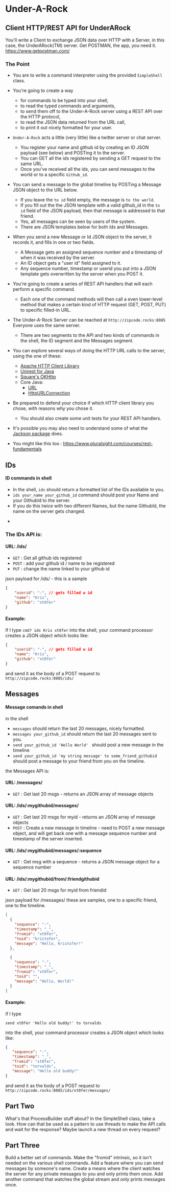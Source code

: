 # Under-A-Rock

## Client HTTP/REST API for UnderARock

You'll write a Client to exchange JSON data over HTTP with a Server, in this case, the UnderARock(TM) server. Get POSTMAN, the app, you need it. https://www.getpostman.com/

### The Point

* You are to write a command interpreter using the provided `SimpleShell` class.
* You're going to create a way
	* for commands to be typed into your shell,
	* to read the typed commands and arguments,
	* to send them off to the Under-A-Rock server using a REST API over the HTTP protocol,
	* to read the JSON data returned from the URL call,
	* to print it out nicely formatted for your user. 

* `Under-A-Rock` acts a little (very little) like a twitter server or chat server.
	* You register your name and github id by creating an ID JSON payload (see below) and POSTing it to the server.
	* You can GET all the ids registered by sending a GET request to the same URL.
	* Once you've received all the ids, you can send messages to the world or to a specific `Github_id`.



* You can send a message to the global timeline by POSTing a Message JSON object to the URL below.
	* If you leave the `to id` field empty, the message is `to the world`.
	* If you fill out the the JSON template with a valid github_id in the `to id` field of the JSON payload, then that message is addressed to that friend.
	* Yes, all messages can be seen by users of the system.
	* There are JSON templates below for both Ids and Messages.



* When you send a new Message or Id JSON object to the server, it records it, and fills in one or two fields. 
	* A Message gets an assigned sequence number and a timestamp of when it was received by the server.
	* An ID object gets a "user id" field assigned to it.
	* Any sequence number, timestamp or userid you put into a JSON template gets overwritten by the server when you POST it. 



* You're going to create a series of REST API handlers that will each perform a 
specific command.
	* Each one of the command methods will then call a even lower-level method that makes a certain kind of HTTP request (GET, POST, PUT) to specific filled-in URL.

* The Under-A-Rock Server can be reached at `http://zipcode.rocks:8085` Everyone uses the same server. 		
	* There are two segments to the API and two kinds of commands in the shell, the ID segment and the Messages segment.


* You can explore several ways of doing the HTTP URL calls to the server, using the one of these:
	* [Apache HTTP Client Library](http://hc.apache.org/httpcomponents-client-ga/index.html)
	* [Unirest for Java](http://unirest.io/java.html)
	* [Square's OKHttp](https://github.com/square/okhttp)
	* Core Java:
		* [URL](https://docs.oracle.com/javase/8/docs/api/java/net/URL.html)
		* [HttpURLConnection](https://docs.oracle.com/javase/8/docs/api/java/net/HttpURLConnection.html)

* Be prepared to defend your choice if which HTTP client library you chose, with reasons why you chose it.
	* You should also create some unit tests for your REST API handlers.

* It's possible you may also need to understand some of what the [Jackson package](https://github.com/FasterXML/jackson) does.

* You might like this too : https://www.pluralsight.com/courses/rest-fundamentals
## IDs

#### ID commands in shell

* In the shell, `ids` should return a formatted list of the IDs available to you.
* `ids your_name your_github_id` command should post your Name and your GithubId to the server.
* If you do this twice with two different Names, but the name GithubId, the name on the server gets changed.

-
### The IDs API is:

#### URL: /ids/

* `GET` : Get all github ids registered
* `POST` : add your github id / name to be registered
* `PUT` : change the name linked to your github id

json payload for /ids/ - this is a sample

```json
{
    "userid": "-", // gets filled w id
    "name": "Kris",
    "github": "xt0fer"
}
```
 
#### Example: 

If I type `cmd? ids Kris xt0fer` into the shell, your command processor creates a JSON object which looks like:

 ```json
 {
     "userid": "-", // gets filled w id
     "name": "Kris",
     "github": "xt0fer"
 }
 ```
and send it as the body of a POST request to  `http://zipcode.rocks:8085/ids/`

 
## Messages

#### Message comands in shell
in the shell
* `messages` should return the last 20 messages, nicely formatted.
* `messages your_github_id` should return the last 20 messages sent to you.
* `send your_github_id 'Hello World' ` should post a new message in the timeline
* `send your_github_id 'my string message' to some_friend_githubid` should post a message to your friend from you on the timeline.

the Messages API is:

#### URL: /messages/
* `GET` : Get last 20 msgs - returns an JSON array of message objects

#### URL: /ids/:mygithubid/messages/
* `GET` : Get last 20 msgs for myid  - returns an JSON array of message objects
* `POST` : Create a new message in timeline - need to POST a new message object, and will get back one with a message sequence number and timestamp of the server inserted.

#### URL: /ids/:mygithubid/messages/:sequence
* `GET` : Get msg with a sequence  - returns a JSON message object for a sequence number

#### URL: /ids/:mygithubid/from/:friendgithubid
* `GET` : Get last 20 msgs for myid from friendid

json payload for /messages/ these are samples, one to a specific friend, one to the timeline.

```json
[
  {
    "sequence": "-",
    "timestamp": "_",
    "fromid": "xt0fer",
    "toid": "kristofer",
    "message": "Hello, Kristofer!"
  },

  {
    "sequence": "-",
    "timestamp": "_",
    "fromid": "xt0fer",
    "toid": "",
    "message": "Hello, World!"
  }
]
```

#### Example: 
 
if I type 
``` cmd?
send xt0fer 'Hello old buddy!' to torvalds
```
into the shell, your command processor creates a JSON object which looks like:

 ```json
{
	"sequence": "-",
	"timestamp": "_",
	"fromid": "xt0fer",
	"toid": "torvalds",
	"message": "Hello old buddy!"
}
 ```
and send it as the body of a POST request to  `http://zipcode.rocks:8085/ids/xt0fer/messages/`



## Part Two

What's that ProcessBuilder stuff about? In the SimpleShell class, take a look. How can that be used
as a pattern to use threads to make the API calls and wait for the response? Maybe launch a new thread on every request?

## Part Three

Build a better set of commands. Make the "fromid" intrinsic, so it isn't needed on the various shell commands.
Add a feature where you can send messages by someone's name. Create a means where the client watches the server for 
any private messages to you and only prints them once. 
Add another command that watches the global stream and only prints messages once.




